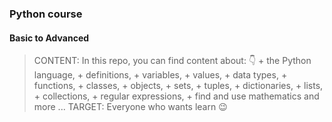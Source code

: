 ### Python course

#### Basic to Advanced

> CONTENT: 
    In this repo, you can find content about: :point_down:
        + the Python language, 
        + definitions, 
        + variables, 
        + values, 
        + data types, 
        + functions, 
        + classes, 
        + objects, 
        + sets, 
        + tuples, 
        + dictionaries, 
        + lists, 
        + collections, 
        + regular expressions, 
        + find and use mathematics 
        and more ...
> TARGET: 
    Everyone who wants learn :wink:

